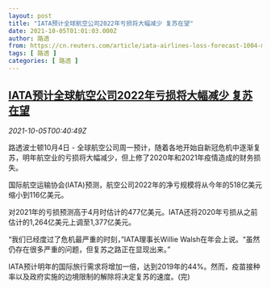 ```yaml
---
layout: post
title: "IATA预计全球航空公司2022年亏损将大幅减少 复苏在望"
date: 2021-10-05T01:01:03.000Z
author: 路透
from: https://cn.reuters.com/article/iata-airlines-loss-forecast-1004-mon-idCNKBS2GV01V
tags: [ 路透 ]
categories: [ 路透 ]
---
```

<!--1633395663000-->
[IATA预计全球航空公司2022年亏损将大幅减少 复苏在望](https://cn.reuters.com/article/iata-airlines-loss-forecast-1004-mon-idCNKBS2GV01V)
------

<div>
<div><i>2021-10-05T00:40:49Z</i></div><p>路透波士顿10月4日 - 全球航空公司周一预计，随着各地开始自新冠危机中逐渐复苏，明年航空业的亏损将大幅减少，但上修了2020年和2021年疫情造成的财务损失。</p><p>国际航空运输协会(IATA)预测，航空公司2022年的净亏规模将从今年的518亿美元缩小到116亿美元。</p><p>对2021年的亏损预测高于4月时估计的477亿美元。IATA还将2020年亏损从之前估计的1,264亿美元上调至1,377亿美元。</p><p>“我们已经度过了危机最严重的时刻，”IATA理事长Willie Walsh在年会上说。“虽然仍存在很多严重的问题，但复苏之路正在显现出来。”</p><p>IATA预计明年的国际旅行需求将增加一倍，达到2019年的44%。然而，疫苗接种率以及政府实施的边境限制的解除将决定复苏的速度。(完)</p>
</div>

